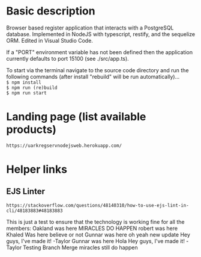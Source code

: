  # Basic description
Browser based register application that interacts with a PostgreSQL database. Implemented in NodeJS with typescript, restify, and the sequelize ORM. Edited in Visual Studio Code.  
  
If a "PORT" environment variable has not been defined then the application currently defaults to port 15100 (see ./src/app.ts).  

To start via the terminal navigate to the source code directory and run the following commands (after install "rebuild" will be run automatically)...  
`$ npm install`  
`$ npm run (re)build`  
`$ npm run start`  

 # Landing page (list available products)
`https://uarkregservnodejsweb.herokuapp.com/`  

 # Helper links
 ## EJS Linter
`https://stackoverflow.com/questions/48140310/how-to-use-ejs-lint-in-cli/48183883#48183883`

This is just a test to ensure that the technology is working fine for all the members:
Oakland was here
MIRACLES DO HAPPEN robert was here
Khaled Was here believe or not
Gunnar was here oh yeah new update
Hey guys, I've made it! -Taylor
Gunnar was here
Hola
Hey guys, I've made it! -Taylor
Testing Branch Merge
miracles still do happen 
